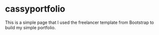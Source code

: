 # cassyportfolio
This is a simple page that I used the freelancer template from Bootstrap to build my simple portfolio.
